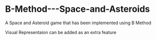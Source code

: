 # B-Method---Space-and-Asteroids #
A Space and Asteroid game that has been implemented using B Method

Visual Representaion can be added as an extra feature
# ################
